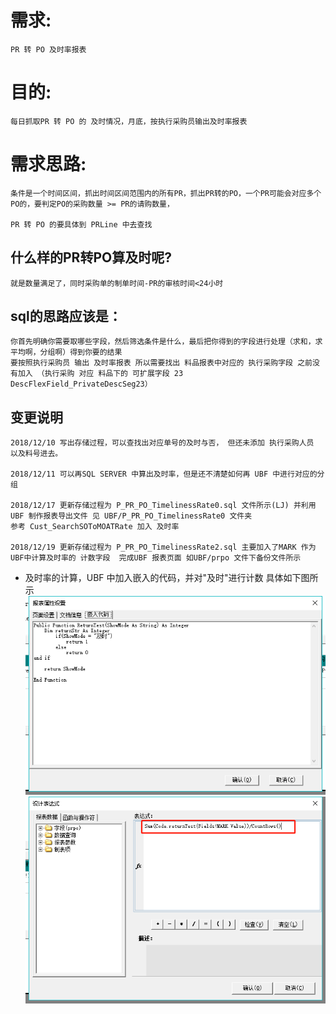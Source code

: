 # 需求: 
    PR 转 PO 及时率报表
# 目的: 
    每日抓取PR 转 PO 的 及时情况，月底，按执行采购员输出及时率报表

# 需求思路:
    条件是一个时间区间，抓出时间区间范围内的所有PR，抓出PR转的PO，一个PR可能会对应多个PO的，要判定PO的采购数量 >= PR的请购数量，

    PR 转 PO 的要具体到 PRLine 中去查找


## 什么样的PR转PO算及时呢?
    就是数量满足了，同时采购单的制单时间-PR的审核时间<24小时

## sql的思路应该是：
    你首先明确你需要取哪些字段，然后筛选条件是什么，最后把你得到的字段进行处理（求和，求平均啊，分组啊）得到你要的结果
    要按照执行采购员 输出 及时率报表 所以需要找出 料品报表中对应的 执行采购字段 之前没有加入 （执行采购 对应 料品下的 可扩展字段 23  DescFlexField_PrivateDescSeg23）

## 变更说明
    2018/12/10 写出存储过程，可以查找出对应单号的及时与否， 但还未添加 执行采购人员 以及料号进去。

    2018/12/11 可以再SQL SERVER 中算出及时率，但是还不清楚如何再 UBF 中进行对应的分组

    2018/12/17 更新存储过程为 P_PR_PO_TimelinessRate0.sql 文件所示(LJ) 并利用UBF 制作报表导出文件 见 UBF/P_PR_PO_TimelinessRate0 文件夹
    参考 Cust_SearchSOToMOATRate 加入 及时率

    2018/12/19 更新存储过程为 P_PR_PO_TimelinessRate2.sql 主要加入了MARK 作为UBF中计算及时率的 计数字段  完成UBF 报表页面 如UBF/prpo 文件下备份文件所示  


- 及时率的计算，UBF 中加入嵌入的代码，并对"及时"进行计数 具体如下图所示
![blockchain](https://raw.githubusercontent.com/mt-yu/material/master/screenshot/%E5%BE%AE%E4%BF%A1%E5%9B%BE%E7%89%87_20181219173112.png "嵌入代码")
![blockchain](https://raw.githubusercontent.com/mt-yu/material/master/screenshot/%E5%BE%AE%E4%BF%A1%E5%9B%BE%E7%89%87_20181219173204.png "设置及时率到计算公式")